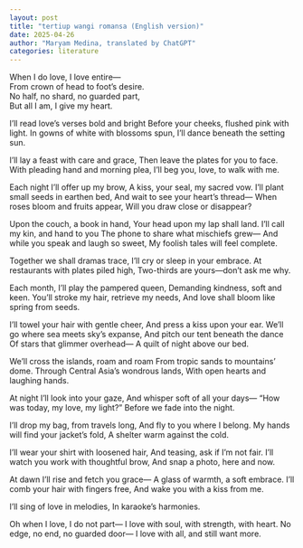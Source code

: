 ```yaml
---
layout: post
title: "tertiup wangi romansa (English version)"
date: 2025-04-26
author: "Maryam Medina, translated by ChatGPT"
categories: literature
---
```


When I do love, I love entire—<br>
From crown of head to foot’s desire.<br>
No half, no shard, no guarded part,<br>
But all I am, I give my heart.<br>

I’ll read love’s verses bold and bright
Before your cheeks, flushed pink with light.
In gowns of white with blossoms spun,
I’ll dance beneath the setting sun.

I’ll lay a feast with care and grace,
Then leave the plates for you to face.
With pleading hand and morning plea,
I’ll beg you, love, to walk with me.

Each night I’ll offer up my brow,
A kiss, your seal, my sacred vow.
I’ll plant small seeds in earthen bed,
And wait to see your heart’s thread—
When roses bloom and fruits appear,
Will you draw close or disappear?

Upon the couch, a book in hand,
Your head upon my lap shall land.
I’ll call my kin, and hand to you
The phone to share what mischiefs grew—
And while you speak and laugh so sweet,
My foolish tales will feel complete.

Together we shall dramas trace,
I’ll cry or sleep in your embrace.
At restaurants with plates piled high,
Two-thirds are yours—don’t ask me why.

Each month, I’ll play the pampered queen,
Demanding kindness, soft and keen.
You’ll stroke my hair, retrieve my needs,
And love shall bloom like spring from seeds.

I’ll towel your hair with gentle cheer,
And press a kiss upon your ear.
We’ll go where sea meets sky’s expanse,
And pitch our tent beneath the dance
Of stars that glimmer overhead—
A quilt of night above our bed.

We’ll cross the islands, roam and roam
From tropic sands to mountains’ dome.
Through Central Asia’s wondrous lands,
With open hearts and laughing hands.

At night I’ll look into your gaze,
And whisper soft of all your days—
“How was today, my love, my light?”
Before we fade into the night.

I’ll drop my bag, from travels long,
And fly to you where I belong.
My hands will find your jacket’s fold,
A shelter warm against the cold.

I’ll wear your shirt with loosened hair,
And teasing, ask if I’m not fair.
I’ll watch you work with thoughtful brow,
And snap a photo, here and now.

At dawn I’ll rise and fetch you grace—
A glass of warmth, a soft embrace.
I’ll comb your hair with fingers free,
And wake you with a kiss from me.

I’ll sing of love in melodies,
In karaoke’s harmonies.

Oh when I love, I do not part—
I love with soul, with strength, with heart.
No edge, no end, no guarded door—
I love with all, and still want more.